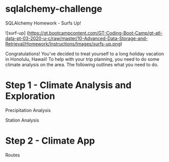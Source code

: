 # sqlalchemy-challenge
 
 SQLAlchemy Homework - Surfs Up!
 
 ![surf-up]
 (https://gt.bootcampcontent.com/GT-Coding-Boot-Camp/gt-atl-data-pt-03-2020-u-c/raw/master/10-Advanced-Data-Storage-and-Retrieval/Homework/Instructions/Images/surfs-up.png) 
 
Congratulations! You've decided to treat yourself to a long holiday vacation in Honolulu, Hawaii! To help with your trip planning, you need to do some climate analysis on the area. The following outlines what you need to do.

# Step 1 - Climate Analysis and Exploration

Precipitation Analysis

Station Analysis

# Step 2 - Climate App

Routes

